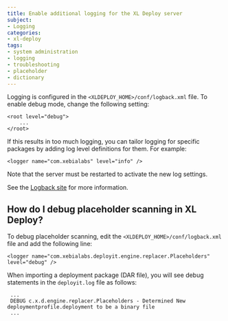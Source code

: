 ```yaml
---
title: Enable additional logging for the XL Deploy server
subject:
- Logging
categories:
- xl-deploy
tags:
- system administration
- logging
- troubleshooting
- placeholder
- dictionary
---
```


Logging is configured in the `<XLDEPLOY_HOME>/conf/logback.xml` file. To enable debug mode, change the following setting:

	<root level="debug">
		...
	</root>
	
If this results in too much logging, you can tailor logging for specific packages by adding log level definitions for them. For example:
	
	<logger name="com.xebialabs" level="info" />

Note that the server must be restarted to activate the new log settings.

See the [Logback site](http://logback.qos.ch/) for more information.

## How do I debug placeholder scanning in XL Deploy?

To debug placeholder scanning, edit the `<XLDEPLOY_HOME>/conf/logback.xml` file and add the following line:

    <logger name="com.xebialabs.deployit.engine.replacer.Placeholders" level="debug" />

When importing a deployment package (DAR file), you will see debug statements in the `deployit.log` file as follows:

     ...
     DEBUG c.x.d.engine.replacer.Placeholders - Determined New deploymentprofile.deployment to be a binary file
     ...
